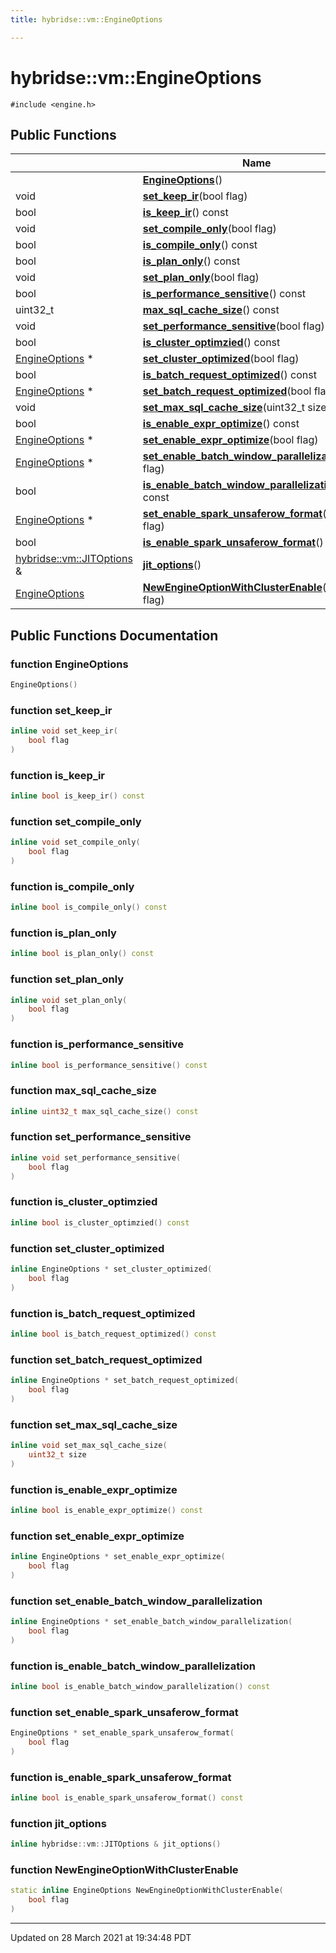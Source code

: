 ```yaml
---
title: hybridse::vm::EngineOptions

---
```


# hybridse::vm::EngineOptions




`#include <engine.h>`

## Public Functions

|                | Name           |
| -------------- | -------------- |
| | **[EngineOptions](/hybridse/usage/api/markdownClasses/classhybridse_1_1vm_1_1_engine_options.md#function-engineoptions)**() |
| void | **[set_keep_ir](/hybridse/usage/api/markdownClasses/classhybridse_1_1vm_1_1_engine_options.md#function-set_keep_ir)**(bool flag) |
| bool | **[is_keep_ir](/hybridse/usage/api/markdownClasses/classhybridse_1_1vm_1_1_engine_options.md#function-is_keep_ir)**() const |
| void | **[set_compile_only](/hybridse/usage/api/markdownClasses/classhybridse_1_1vm_1_1_engine_options.md#function-set_compile_only)**(bool flag) |
| bool | **[is_compile_only](/hybridse/usage/api/markdownClasses/classhybridse_1_1vm_1_1_engine_options.md#function-is_compile_only)**() const |
| bool | **[is_plan_only](/hybridse/usage/api/markdownClasses/classhybridse_1_1vm_1_1_engine_options.md#function-is_plan_only)**() const |
| void | **[set_plan_only](/hybridse/usage/api/markdownClasses/classhybridse_1_1vm_1_1_engine_options.md#function-set_plan_only)**(bool flag) |
| bool | **[is_performance_sensitive](/hybridse/usage/api/markdownClasses/classhybridse_1_1vm_1_1_engine_options.md#function-is_performance_sensitive)**() const |
| uint32_t | **[max_sql_cache_size](/hybridse/usage/api/markdownClasses/classhybridse_1_1vm_1_1_engine_options.md#function-max_sql_cache_size)**() const |
| void | **[set_performance_sensitive](/hybridse/usage/api/markdownClasses/classhybridse_1_1vm_1_1_engine_options.md#function-set_performance_sensitive)**(bool flag) |
| bool | **[is_cluster_optimzied](/hybridse/usage/api/markdownClasses/classhybridse_1_1vm_1_1_engine_options.md#function-is_cluster_optimzied)**() const |
| [EngineOptions](/hybridse/usage/api/markdownClasses/classhybridse_1_1vm_1_1_engine_options.md) * | **[set_cluster_optimized](/hybridse/usage/api/markdownClasses/classhybridse_1_1vm_1_1_engine_options.md#function-set_cluster_optimized)**(bool flag) |
| bool | **[is_batch_request_optimized](/hybridse/usage/api/markdownClasses/classhybridse_1_1vm_1_1_engine_options.md#function-is_batch_request_optimized)**() const |
| [EngineOptions](/hybridse/usage/api/markdownClasses/classhybridse_1_1vm_1_1_engine_options.md) * | **[set_batch_request_optimized](/hybridse/usage/api/markdownClasses/classhybridse_1_1vm_1_1_engine_options.md#function-set_batch_request_optimized)**(bool flag) |
| void | **[set_max_sql_cache_size](/hybridse/usage/api/markdownClasses/classhybridse_1_1vm_1_1_engine_options.md#function-set_max_sql_cache_size)**(uint32_t size) |
| bool | **[is_enable_expr_optimize](/hybridse/usage/api/markdownClasses/classhybridse_1_1vm_1_1_engine_options.md#function-is_enable_expr_optimize)**() const |
| [EngineOptions](/hybridse/usage/api/markdownClasses/classhybridse_1_1vm_1_1_engine_options.md) * | **[set_enable_expr_optimize](/hybridse/usage/api/markdownClasses/classhybridse_1_1vm_1_1_engine_options.md#function-set_enable_expr_optimize)**(bool flag) |
| [EngineOptions](/hybridse/usage/api/markdownClasses/classhybridse_1_1vm_1_1_engine_options.md) * | **[set_enable_batch_window_parallelization](/hybridse/usage/api/markdownClasses/classhybridse_1_1vm_1_1_engine_options.md#function-set_enable_batch_window_parallelization)**(bool flag) |
| bool | **[is_enable_batch_window_parallelization](/hybridse/usage/api/markdownClasses/classhybridse_1_1vm_1_1_engine_options.md#function-is_enable_batch_window_parallelization)**() const |
| [EngineOptions](/hybridse/usage/api/markdownClasses/classhybridse_1_1vm_1_1_engine_options.md) * | **[set_enable_spark_unsaferow_format](/hybridse/usage/api/markdownClasses/classhybridse_1_1vm_1_1_engine_options.md#function-set_enable_spark_unsaferow_format)**(bool flag) |
| bool | **[is_enable_spark_unsaferow_format](/hybridse/usage/api/markdownClasses/classhybridse_1_1vm_1_1_engine_options.md#function-is_enable_spark_unsaferow_format)**() const |
| [hybridse::vm::JITOptions](/hybridse/usage/api/markdownClasses/classhybridse_1_1vm_1_1_j_i_t_options.md) & | **[jit_options](/hybridse/usage/api/markdownClasses/classhybridse_1_1vm_1_1_engine_options.md#function-jit_options)**() |
| [EngineOptions](/hybridse/usage/api/markdownClasses/classhybridse_1_1vm_1_1_engine_options.md) | **[NewEngineOptionWithClusterEnable](/hybridse/usage/api/markdownClasses/classhybridse_1_1vm_1_1_engine_options.md#function-newengineoptionwithclusterenable)**(bool flag) |

## Public Functions Documentation

### function EngineOptions

```cpp
EngineOptions()
```


### function set_keep_ir

```cpp
inline void set_keep_ir(
    bool flag
)
```


### function is_keep_ir

```cpp
inline bool is_keep_ir() const
```


### function set_compile_only

```cpp
inline void set_compile_only(
    bool flag
)
```


### function is_compile_only

```cpp
inline bool is_compile_only() const
```


### function is_plan_only

```cpp
inline bool is_plan_only() const
```


### function set_plan_only

```cpp
inline void set_plan_only(
    bool flag
)
```


### function is_performance_sensitive

```cpp
inline bool is_performance_sensitive() const
```


### function max_sql_cache_size

```cpp
inline uint32_t max_sql_cache_size() const
```


### function set_performance_sensitive

```cpp
inline void set_performance_sensitive(
    bool flag
)
```


### function is_cluster_optimzied

```cpp
inline bool is_cluster_optimzied() const
```


### function set_cluster_optimized

```cpp
inline EngineOptions * set_cluster_optimized(
    bool flag
)
```


### function is_batch_request_optimized

```cpp
inline bool is_batch_request_optimized() const
```


### function set_batch_request_optimized

```cpp
inline EngineOptions * set_batch_request_optimized(
    bool flag
)
```


### function set_max_sql_cache_size

```cpp
inline void set_max_sql_cache_size(
    uint32_t size
)
```


### function is_enable_expr_optimize

```cpp
inline bool is_enable_expr_optimize() const
```


### function set_enable_expr_optimize

```cpp
inline EngineOptions * set_enable_expr_optimize(
    bool flag
)
```


### function set_enable_batch_window_parallelization

```cpp
inline EngineOptions * set_enable_batch_window_parallelization(
    bool flag
)
```


### function is_enable_batch_window_parallelization

```cpp
inline bool is_enable_batch_window_parallelization() const
```


### function set_enable_spark_unsaferow_format

```cpp
EngineOptions * set_enable_spark_unsaferow_format(
    bool flag
)
```


### function is_enable_spark_unsaferow_format

```cpp
inline bool is_enable_spark_unsaferow_format() const
```


### function jit_options

```cpp
inline hybridse::vm::JITOptions & jit_options()
```


### function NewEngineOptionWithClusterEnable

```cpp
static inline EngineOptions NewEngineOptionWithClusterEnable(
    bool flag
)
```


-------------------------------

Updated on 28 March 2021 at 19:34:48 PDT